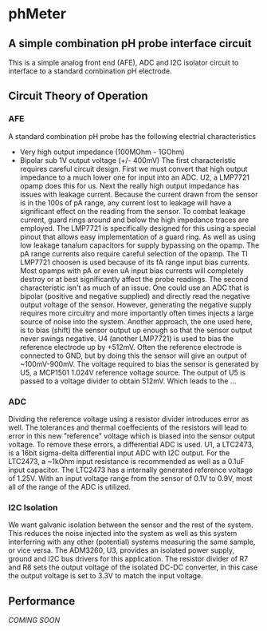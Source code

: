 # phMeter
## A simple combination pH probe interface circuit

This is a simple analog front end (AFE), ADC and I2C isolator circuit to interface to a standard combination pH electrode.

## Circuit Theory of Operation
### AFE
A standard combination pH probe has the following electrial characteristics
- Very high output impedance (100MOhm - 1GOhm)
- Bipolar sub 1V output voltage (+/- 400mV)
The first characteristic requires careful circuit design.  First we must convert that high output impedance to a much lower one for input into an ADC.  U2, a LMP7721 opamp does this for us.  Next the really high output impedance has issues with leakage current.  Because the current drawn from the sensor is in the 100s of pA range, any current lost to leakage will have a significant effect on the reading from the sensor.  To combat leakage current, guard rings around and below the high impedance traces are employed.  The LMP7721 is specifically designed for this using a special pinout that allows easy implementation of a guard ring.  As well as using low leakage tanalum capacitors for supply bypassing on the opamp.  The pA range currents also require careful selection of the opamp.  The TI LMP7721 choosen is used because of its fA range input bias currents.  Most opamps with pA or even uA input bias currents will completely destroy or at best significantly affect the probe readings.
The second characteristic isn't as much of an issue.  One could use an ADC that is bipolar (positive and negative supplied) and directly read the negative output voltage of the sensor.  However, generating the negative supply requires more circuitry and more importantly often times injects a large source of noise into the system.  Another approach, the one used here, is to bias (shift) the sensor output up enough so that the sensor output never swings negative.  U4 (another LMP7721) is used to bias the reference electrode up by +512mV.  Often the reference electrode is connected to GND, but by doing this the sensor will give an output of ~100mV-900mV.  The voltage required to bias the sensor is generated by U5, a MCP1501 1.024V reference voltage source.  The output of U5 is passed to a voltage divider to obtain 512mV.  Which leads to the ...
### ADC
Dividing the reference voltage using a resistor divider introduces error as well.  The tolerances and thermal coeffecients of the resistors will lead to error in this new "reference" voltage which is biased into the sensor output voltage.  To remove these errors, a differential ADC is used.  U1, a LTC2473, is a 16bit sigma-delta differential input ADC with I2C output.  For the LTC2473, a ~1kOhm input resistance is recommended as well as a 0.1uF input capacitor.  The LTC2473 has a internally generated reference voltage of 1.25V.  With an input voltage range from the sensor of 0.1V to 0.9V, most all of the range of the ADC is utilized.
### I2C Isolation
We want galvanic isolation between the sensor and the rest of the system. This reduces the noise injected into the system as well as this system interferring with any other (potential) systems measuring the same sample, or vice versa.  The ADM3260, U3, provides an isolated power supply, ground and I2C bus drivers for this application.  The resistor divider of R7 and R8 sets the output voltage of the isolated DC-DC converter, in this case the output voltage is set to 3.3V to match the input voltage.

## Performance
*COMING SOON*